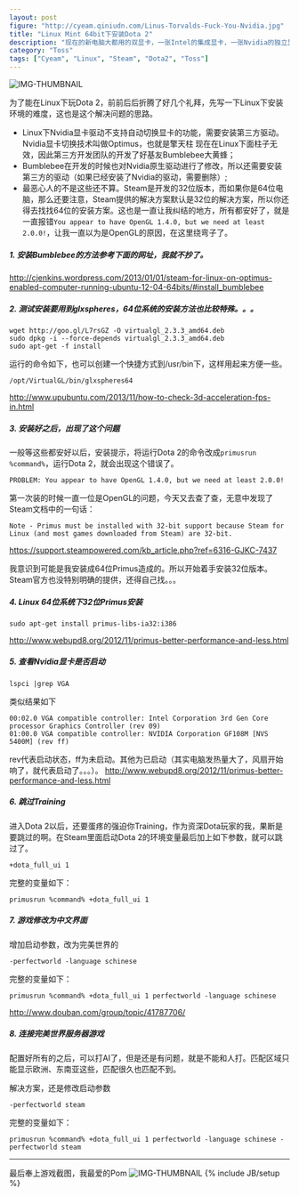 ```yaml
---
layout: post
figure: "http://cyeam.qiniudn.com/Linus-Torvalds-Fuck-You-Nvidia.jpg"
title: "Linux Mint 64bit下安装Dota 2"
description: "现在的新电脑大都用的双显卡，一张Intel的集成显卡，一张Nvidia的独立显卡。默认运行集成显卡，在玩游戏这些需要大量图形计算的时候运行独立显卡。这个自动切换的过程在Windows和Mac环境下，都是由Nvidia的显卡驱动自动完成的，而在Linux下，伟大的Nvidia却不提供这样的切换功能了。所以Linus问候了它。"
category: "Toss"
tags: ["Cyeam", "Linux", "Steam", "Dota2", "Toss"]
---
```


![IMG-THUMBNAIL](http://cyeam.qiniudn.com/dota-2-logo.jpg)

为了能在Linux下玩Dota 2，前前后后折腾了好几个礼拜，先写一下Linux下安装环境的难度，这也是这个解决问题的思路。

+ Linux下Nvidia显卡驱动不支持自动切换显卡的功能，需要安装第三方驱动。Nvidia显卡切换技术叫做Optimus，也就是擎天柱
现在在Linux下面柱子无效，因此第三方开发团队的开发了好基友Bumblebee大黄蜂；
+ Bumblebee在开发的时候也对Nvidia原生驱动进行了修改，所以还需要安装第三方的驱动（如果已经安装了Nvidia的驱动，需要删除）;
+ 最恶心人的不是这些还不算。Steam是开发的32位版本，而如果你是64位电脑，那么还要注意，Steam提供的解决方案默认是32位的解决方案，所以你还得去找找64位的安装方案。这也是一直让我纠结的地方，所有都安好了，就是一直报错`You appear to have OpenGL 1.4.0, but we need at least 2.0.0!`，让我一直以为是OpenGL的原因，在这里绕弯子了。


##### 1. 安装Bumblebee的方法参考下面的网址，我就不抄了。
http://cjenkins.wordpress.com/2013/01/01/steam-for-linux-on-optimus-enabled-computer-running-ubuntu-12-04-64bits/#install_bumblebee

##### 2. 测试安装要用到glxspheres，64位系统的安装方法也比较特殊。。。
    wget http://goo.gl/L7rsGZ -O virtualgl_2.3.3_amd64.deb 
    sudo dpkg -i --force-depends virtualgl_2.3.3_amd64.deb 
    sudo apt-get -f install

运行的命令如下，也可以创建一个快捷方式到/usr/bin下，这样用起来方便一些。

    /opt/VirtualGL/bin/glxspheres64

http://www.upubuntu.com/2013/11/how-to-check-3d-acceleration-fps-in.html

##### 3. 安装好之后，出现了这个问题
一般等这些都安好以后，安装提示，将运行Dota 2的命令改成`primusrun %command%`，运行Dota 2，就会出现这个错误了。

    PROBLEM: You appear to have OpenGL 1.4.0, but we need at least 2.0.0!

第一次装的时候一直一位是OpenGL的问题，今天又去查了查，无意中发现了Steam文档中的一句话：

    Note - Primus must be installed with 32-bit support because Steam for Linux (and most games downloaded from Steam) are 32-bit.

https://support.steampowered.com/kb_article.php?ref=6316-GJKC-7437

我意识到可能是我安装成64位Primus造成的。所以开始着手安装32位版本。Steam官方也没特别明确的提供，还得自己找。。。

##### 4. Linux 64位系统下32位Primus安装
    sudo apt-get install primus-libs-ia32:i386

http://www.webupd8.org/2012/11/primus-better-performance-and-less.html

##### 5. 查看Nvidia显卡是否启动
    lspci |grep VGA

类似结果如下

    00:02.0 VGA compatible controller: Intel Corporation 3rd Gen Core processor Graphics Controller (rev 09)
    01:00.0 VGA compatible controller: NVIDIA Corporation GF108M [NVS 5400M] (rev ff)
rev代表启动状态，ff为未启动。其他为已启动（其实电脑发热量大了，风扇开始响了，就代表启动了。。。）。
http://www.webupd8.org/2012/11/primus-better-performance-and-less.html

##### 6. 跳过Training
进入Dota 2以后，还要蛋疼的强迫你Training，作为资深Dota玩家的我，果断是要跳过的啊。在Steam里面启动Dota 2的环境变量最后加上如下参数，就可以跳过了。

    +dota_full_ui 1

完整的变量如下：

    primusrun %command% +dota_full_ui 1

##### 7. 游戏修改为中文界面
增加启动参数，改为完美世界的

    -perfectworld -language schinese
完整的变量如下：

    primusrun %command% +dota_full_ui 1 perfectworld -language schinese

http://www.douban.com/group/topic/41787706/

##### 8. 连接完美世界服务器游戏
配置好所有的之后，可以打AI了，但是还是有问题，就是不能和人打。匹配区域只能显示欧洲、东南亚这些，匹配很久也匹配不到。

解决方案，还是修改启动参数

    -perfectworld steam

完整的变量如下：

    primusrun %command% +dota_full_ui 1 perfectworld -language schinese -perfectworld steam

---
最后奉上游戏截图，我最爱的Pom
![IMG-THUMBNAIL](http://cyeam.qiniudn.com/dota2_pom.png)
{% include JB/setup %}